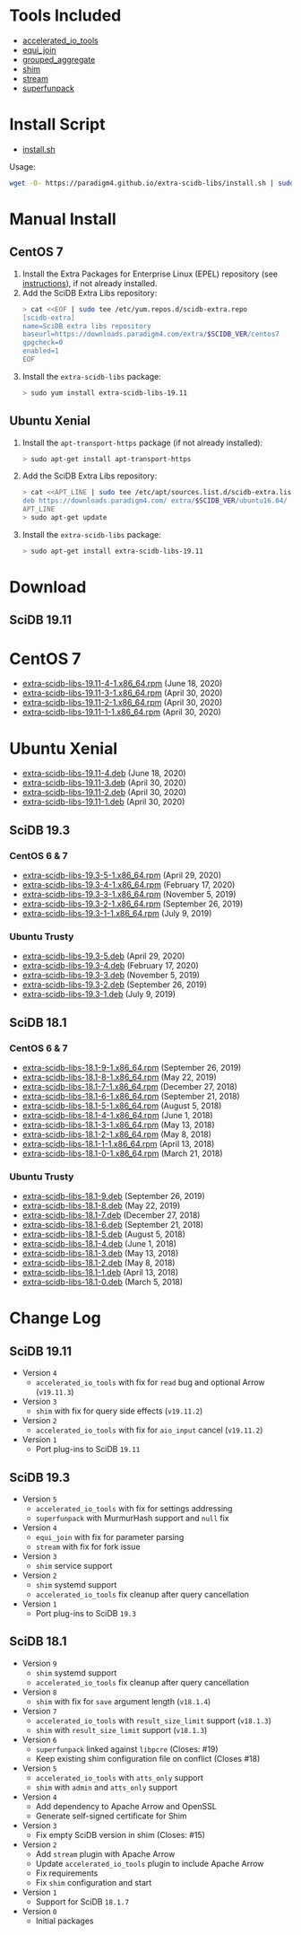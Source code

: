 # Tools Included

- [accelerated_io_tools](https://github.com/Paradigm4/accelerated_io_tools)
- [equi_join](https://github.com/Paradigm4/equi_join)
- [grouped_aggregate](https://github.com/Paradigm4/grouped_aggregate)
- [shim](https://github.com/Paradigm4/shim)
- [stream](https://github.com/Paradigm4/stream)
- [superfunpack](https://github.com/Paradigm4/superfunpack)

# Install Script

* [install.sh](install.sh)

Usage:
```bash
wget -O- https://paradigm4.github.io/extra-scidb-libs/install.sh | sudo sh
```
# Manual Install

## CentOS 7

1. Install the Extra Packages for Enterprise Linux (EPEL) repository
   (see [instructions](https://fedoraproject.org/wiki/EPEL)), if not
   already installed.
1. Add the SciDB Extra Libs repository:
   ```bash
   > cat <<EOF | sudo tee /etc/yum.repos.d/scidb-extra.repo
   [scidb-extra]
   name=SciDB extra libs repository
   baseurl=https://downloads.paradigm4.com/extra/$SCIDB_VER/centos7
   gpgcheck=0
   enabled=1
   EOF
   ```
1. Install the `extra-scidb-libs` package:
   ```bash
   > sudo yum install extra-scidb-libs-19.11
   ```

## Ubuntu Xenial

1. Install the `apt-transport-https` package (if not already installed):
   ```bash
   > sudo apt-get install apt-transport-https
   ```
1. Add the SciDB Extra Libs repository:
   ```bash
   > cat <<APT_LINE | sudo tee /etc/apt/sources.list.d/scidb-extra.list
   deb https://downloads.paradigm4.com/ extra/$SCIDB_VER/ubuntu16.04/
   APT_LINE
   > sudo apt-get update
   ```
1. Install the `extra-scidb-libs` package:
   ```bash
   > sudo apt-get install extra-scidb-libs-19.11
   ```

# Download

## SciDB 19.11

# CentOS 7

* [extra-scidb-libs-19.11-4-1.x86_64.rpm](extra-scidb-libs-19.11-4-1.x86_64.rpm) (June 18, 2020)
* [extra-scidb-libs-19.11-3-1.x86_64.rpm](extra-scidb-libs-19.11-3-1.x86_64.rpm) (April 30, 2020)
* [extra-scidb-libs-19.11-2-1.x86_64.rpm](extra-scidb-libs-19.11-2-1.x86_64.rpm) (April 30, 2020)
* [extra-scidb-libs-19.11-1-1.x86_64.rpm](extra-scidb-libs-19.11-1-1.x86_64.rpm) (April 30, 2020)

# Ubuntu Xenial

* [extra-scidb-libs-19.11-4.deb](extra-scidb-libs-19.11-4.deb) (June 18, 2020)
* [extra-scidb-libs-19.11-3.deb](extra-scidb-libs-19.11-3.deb) (April 30, 2020)
* [extra-scidb-libs-19.11-2.deb](extra-scidb-libs-19.11-2.deb) (April 30, 2020)
* [extra-scidb-libs-19.11-1.deb](extra-scidb-libs-19.11-1.deb) (April 30, 2020)

## SciDB 19.3

### CentOS 6 & 7

* [extra-scidb-libs-19.3-5-1.x86_64.rpm](extra-scidb-libs-19.3-5-1.x86_64.rpm) (April 29, 2020)
* [extra-scidb-libs-19.3-4-1.x86_64.rpm](extra-scidb-libs-19.3-4-1.x86_64.rpm) (February 17, 2020)
* [extra-scidb-libs-19.3-3-1.x86_64.rpm](extra-scidb-libs-19.3-3-1.x86_64.rpm) (November 5, 2019)
* [extra-scidb-libs-19.3-2-1.x86_64.rpm](extra-scidb-libs-19.3-2-1.x86_64.rpm) (September 26, 2019)
* [extra-scidb-libs-19.3-1-1.x86_64.rpm](extra-scidb-libs-19.3-1-1.x86_64.rpm) (July 9, 2019)

### Ubuntu Trusty

* [extra-scidb-libs-19.3-5.deb](extra-scidb-libs-19.3-5.deb) (April 29, 2020)
* [extra-scidb-libs-19.3-4.deb](extra-scidb-libs-19.3-4.deb) (February 17, 2020)
* [extra-scidb-libs-19.3-3.deb](extra-scidb-libs-19.3-3.deb) (November 5, 2019)
* [extra-scidb-libs-19.3-2.deb](extra-scidb-libs-19.3-2.deb) (September 26, 2019)
* [extra-scidb-libs-19.3-1.deb](extra-scidb-libs-19.3-1.deb) (July 9, 2019)

## SciDB 18.1

### CentOS 6 & 7

* [extra-scidb-libs-18.1-9-1.x86_64.rpm](extra-scidb-libs-18.1-9-1.x86_64.rpm) (September 26, 2019)
* [extra-scidb-libs-18.1-8-1.x86_64.rpm](extra-scidb-libs-18.1-8-1.x86_64.rpm) (May 22, 2019)
* [extra-scidb-libs-18.1-7-1.x86_64.rpm](extra-scidb-libs-18.1-7-1.x86_64.rpm) (December 27, 2018)
* [extra-scidb-libs-18.1-6-1.x86_64.rpm](extra-scidb-libs-18.1-6-1.x86_64.rpm) (September 21, 2018)
* [extra-scidb-libs-18.1-5-1.x86_64.rpm](extra-scidb-libs-18.1-5-1.x86_64.rpm) (August 5, 2018)
* [extra-scidb-libs-18.1-4-1.x86_64.rpm](extra-scidb-libs-18.1-4-1.x86_64.rpm) (June 1, 2018)
* [extra-scidb-libs-18.1-3-1.x86_64.rpm](extra-scidb-libs-18.1-3-1.x86_64.rpm) (May 13, 2018)
* [extra-scidb-libs-18.1-2-1.x86_64.rpm](extra-scidb-libs-18.1-2-1.x86_64.rpm) (May 8, 2018)
* [extra-scidb-libs-18.1-1-1.x86_64.rpm](extra-scidb-libs-18.1-1-1.x86_64.rpm) (April 13, 2018)
* [extra-scidb-libs-18.1-0-1.x86_64.rpm](extra-scidb-libs-18.1-0-1.x86_64.rpm) (March 21, 2018)

### Ubuntu Trusty

* [extra-scidb-libs-18.1-9.deb](extra-scidb-libs-18.1-9.deb) (September 26, 2019)
* [extra-scidb-libs-18.1-8.deb](extra-scidb-libs-18.1-8.deb) (May 22, 2019)
* [extra-scidb-libs-18.1-7.deb](extra-scidb-libs-18.1-7.deb) (December 27, 2018)
* [extra-scidb-libs-18.1-6.deb](extra-scidb-libs-18.1-6.deb) (September 21, 2018)
* [extra-scidb-libs-18.1-5.deb](extra-scidb-libs-18.1-5.deb) (August 5, 2018)
* [extra-scidb-libs-18.1-4.deb](extra-scidb-libs-18.1-4.deb) (June 1, 2018)
* [extra-scidb-libs-18.1-3.deb](extra-scidb-libs-18.1-3.deb) (May 13, 2018)
* [extra-scidb-libs-18.1-2.deb](extra-scidb-libs-18.1-2.deb) (May 8, 2018)
* [extra-scidb-libs-18.1-1.deb](extra-scidb-libs-18.1-1.deb) (April 13, 2018)
* [extra-scidb-libs-18.1-0.deb](extra-scidb-libs-18.1-0.deb) (March 5, 2018)

# Change Log

## SciDB 19.11

* Version `4`
  * `accelerated_io_tools` with fix for `read` bug and optional Arrow (`v19.11.3`)
* Version `3`
  * `shim` with fix for query side effects (`v19.11.2`)
* Version `2`
  * `accelerated_io_tools` with fix for `aio_input` cancel (`v19.11.2`)
* Version `1`
  * Port plug-ins to SciDB `19.11`

## SciDB 19.3

* Version `5`
  * `accelerated_io_tools` with fix for settings addressing
  * `superfunpack` with MurmurHash support and `null` fix
* Version `4`
  * `equi_join` with fix for parameter parsing
  * `stream` with fix for fork issue
* Version `3`
  * `shim` service support
* Version `2`
  * `shim` systemd support
  * `accelerated_io_tools` fix cleanup after query cancellation
* Version `1`
  * Port plug-ins to SciDB `19.3`

## SciDB 18.1

* Version `9`
  * `shim` systemd support
  * `accelerated_io_tools` fix cleanup after query cancellation
* Version `8`
  * `shim` with fix for `save` argument length (`v18.1.4`)
* Version `7`
  * `accelerated_io_tools` with `result_size_limit` support (`v18.1.3`)
  * `shim` with `result_size_limit` support (`v18.1.3`)
* Version `6`
  * `superfunpack` linked against `libpcre` (Closes: #19)
  * Keep existing shim configuration file on conflict (Closes #18)
* Version `5`
  * `accelerated_io_tools` with `atts_only` support
  * `shim` with `admin` and `atts_only` support
* Version `4`
  * Add dependency to Apache Arrow and OpenSSL
  * Generate self-signed certificate for Shim
* Version `3`
  * Fix empty SciDB version in shim (Closes: #15)
* Version `2`
  * Add `stream` plugin with Apache Arrow
  * Update `accelerated_io_tools` plugin to include Apache Arrow
  * Fix requirements
  * Fix `shim` configuration and start
* Version `1`
  * Support for SciDB `18.1.7`
* Version `0`
  * Initial packages
